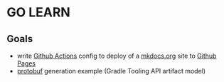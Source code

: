 # GO LEARN

## Goals

- write [Github Actions](https://docs.github.com/en/actions) config to deploy of a [mkdocs.org](https://www.mkdocs.org) site to [Github Pages](https://pages.github.com/)
- [protobuf](https://github.com/golang/protobuf) generation example (Gradle Tooling API artifact model)


